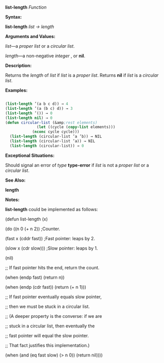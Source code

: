 **list-length** *Function* 



**Syntax:** 



**list-length** *list → length* 



**Arguments and Values:** 



*list*—a *proper list* or a *circular list*. 



*length*—a non-negative *integer* , or **nil**. 



**Description:** 



Returns the *length* of *list* if *list* is a *proper list*. Returns **nil** if *list* is a *circular list*. 



**Examples:**
```lisp

(list-length ’(a b c d)) → 4 
(list-length ’(a (b c) d)) → 3 
(list-length ’()) → 0 
(list-length nil) → 0 
(defun circular-list (&amp;rest elements) 
		      (let ((cycle (copy-list elements))) 
			(nconc cycle cycle))) 
  (list-length (circular-list ’a ’b)) → NIL 
  (list-length (circular-list ’a)) → NIL 
  (list-length (circular-list)) → 0 

```
**Exceptional Situations:** 



Should signal an error of *type* **type-error** if *list* is not a *proper list* or a *circular list*. 



**See Also:** 



**length** 



**Notes:** 



**list-length** could be implemented as follows: 



(defun list-length (x) 



(do ((n 0 (+ n 2)) ;Counter. 



(fast x (cddr fast)) ;Fast pointer: leaps by 2. 







 



 



(slow x (cdr slow))) ;Slow pointer: leaps by 1. 



(nil) 



;; If fast pointer hits the end, return the count. 



(when (endp fast) (return n)) 



(when (endp (cdr fast)) (return (+ n 1))) 



;; If fast pointer eventually equals slow pointer, 



;; then we must be stuck in a circular list. 



;; (A deeper property is the converse: if we are 



;; stuck in a circular list, then eventually the 



;; fast pointer will equal the slow pointer. 



;; That fact justifies this implementation.) 



(when (and (eq fast slow) (&gt; n 0)) (return nil)))) 



